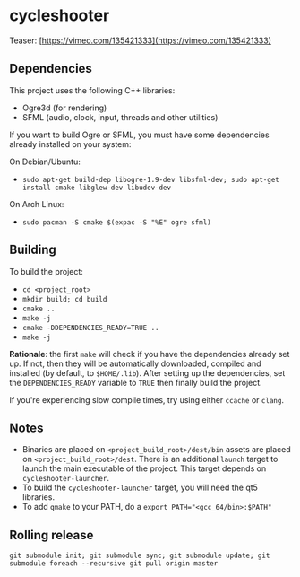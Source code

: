 cycleshooter
============

Teaser: [https://vimeo.com/135421333](https://vimeo.com/135421333)

Dependencies
------------

This project uses the following C++ libraries:

- Ogre3d (for rendering)
- SFML (audio, clock, input, threads and other utilities)

If you want to build Ogre or SFML, you must have some dependencies already installed on your system:

On Debian/Ubuntu:
- `sudo apt-get build-dep libogre-1.9-dev libsfml-dev; sudo apt-get install cmake libglew-dev libudev-dev`

On Arch Linux:
- `sudo pacman -S cmake $(expac -S "%E" ogre sfml)`

Building
--------

To build the project:

- `cd <project_root>`
- `mkdir build; cd build`
- `cmake ..`
- `make -j`
- `cmake -DDEPENDENCIES_READY=TRUE ..`
- `make -j`

**Rationale**: the first `make` will check if you have the dependencies already set up.
If not, then they will be automatically downloaded, compiled and installed (by default, to `$HOME/.lib`).
After setting up the dependencies, set the `DEPENDENCIES_READY` variable to `TRUE` then finally build the project.

If you're experiencing slow compile times, try using either `ccache` or `clang`.

Notes
-----

- Binaries are placed on `<project_build_root>/dest/bin` assets are placed on `<project_build_root>/dest`. There is an additional `launch` target to launch the main executable of the project. This target depends on `cycleshooter-launcher`.
- To build the `cycleshooter-launcher` target, you will need the qt5 libraries.
- To add `qmake` to your PATH, do a `export PATH="<gcc_64/bin>:$PATH"`

Rolling release
---------------

    git submodule init; git submodule sync; git submodule update; git submodule foreach --recursive git pull origin master
